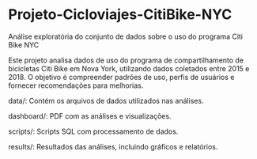 # Projeto-Cicloviajes-CitiBike-NYC
Análise exploratória do conjunto de dados sobre o uso do programa Citi Bike NYC

Este projeto analisa dados de uso do programa de compartilhamento de bicicletas Citi Bike em Nova York, utilizando dados coletados entre 2015 e 2018. O objetivo é compreender padrões de uso, perfis de usuários e fornecer recomendações para melhorias.

data/: Contém os arquivos de dados utilizados nas análises.

dashboard/: PDF com as análises e visualizações.

scripts/: Scripts SQL com processamento de dados.

results/: Resultados das análises, incluindo gráficos e relatórios.

